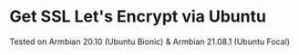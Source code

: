 # Get SSL Let's Encrypt via Ubuntu
Tested on Armbian 20.10 (Ubuntu Bionic) & Armbian 21.08.1 (Ubuntu Focal)
